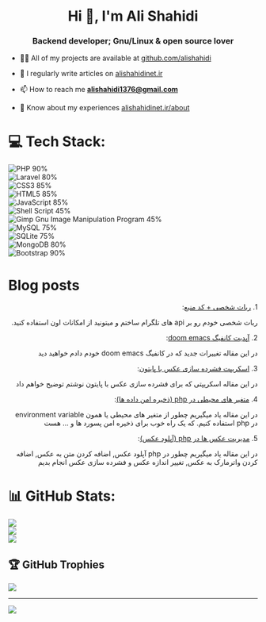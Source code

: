 <h1 align="center">Hi 👋, I'm Ali Shahidi</h1>
<h3 align="center">Backend developer; Gnu/Linux & open source lover</h3>

- 👨‍💻 All of my projects are available at [github.com/alishahidi](github.com/alishahidi)

- 📝 I regularly write articles on [alishahidinet.ir](alishahidinet.ir)

- 📫 How to reach me **alishahidi1376@gmail.com**

- 📄 Know about my experiences [alishahidinet.ir/about](alishahidinet.ir/about)

# 💻 Tech Stack:
![PHP](https://img.shields.io/badge/php-%23777BB4.svg?style=flat&logo=php&logoColor=white) 90% </br>
![Laravel](https://img.shields.io/badge/laravel-%23FF2D20.svg?style=flat&logo=laravel&logoColor=white) 80% </br>
![CSS3](https://img.shields.io/badge/css3-%231572B6.svg?style=flat&logo=css3&logoColor=white) 85% </br>
![HTML5](https://img.shields.io/badge/html5-%23E34F26.svg?style=flat&logo=html5&logoColor=white) 85% </br>
![JavaScript](https://img.shields.io/badge/javascript-%23323330.svg?style=flat&logo=javascript&logoColor=%23F7DF1E) 85% </br>
![Shell Script](https://img.shields.io/badge/shell_script-%23121011.svg?style=flat&logo=gnu-bash&logoColor=white) 45% </br>
![Gimp Gnu Image Manipulation Program](https://img.shields.io/badge/Gimp-657D8B?style=flat&logo=gimp&logoColor=FFFFFF) 45% </br>
![MySQL](https://img.shields.io/badge/mysql-%2300f.svg?style=flat&logo=mysql&logoColor=white) 75% </br>
![SQLite](https://img.shields.io/badge/sqlite-%2307405e.svg?style=flat&logo=sqlite&logoColor=white) 75% </br>
![MongoDB](https://img.shields.io/badge/MongoDB-%234ea94b.svg?style=flat&logo=mongodb&logoColor=white) 80% </br>
![Bootstrap](https://img.shields.io/badge/bootstrap-%23563D7C.svg?style=flat&logo=bootstrap&logoColor=white) 90% </br>


# Blog posts
<!-- BLOG-POST-LIST:START --><div dir='rtl' style='text-align: right;'>1. <a href='https://alishahidinet.ir/article/16/ربات شخصی + کد منبع'>ربات شخصی + کد منبع</a>:<br><p>ربات شخصی خودم رو بر api های تلگرام ساختم و میتونید از امکانات اون استفاده کنید.</p></div><div dir='rtl' style='text-align: right;'>2. <a href='https://alishahidinet.ir/article/15/آپدیت کانفیگ doom emacs'>آپدیت کانفیگ doom emacs</a>:<br><p>در این مقاله تغییرات جدید که در کانفیگ doom emacs خودم دادم خواهید دید</p></div><div dir='rtl' style='text-align: right;'>3. <a href='https://alishahidinet.ir/article/13/اسکریپت فشرده سازی عکس با پایتون'>اسکریپت فشرده سازی عکس با پایتون</a>:<br><p>در این مقاله اسکریپتی که برای فشرده سازی عکس با پایتون نوشتم توضیح خواهم داد</p></div><div dir='rtl' style='text-align: right;'>4. <a href='https://alishahidinet.ir/article/12/متغیر های محیطی در php (ذخیره امن داده ها)'>متغیر های محیطی در php &lpar;ذخیره امن داده ها&rpar;</a>:<br><p>در این مقاله یاد میگیریم چطور از متغیر های محیطی یا همون environment variable در php استفاده کنیم. که یک راه خوب برای ذخیره امن پسورد ها و ... هست</p></div><div dir='rtl' style='text-align: right;'>5. <a href='https://alishahidinet.ir/article/11/مدیریت عکس ها در php (آپلود عکس)'>مدیریت عکس ها در php &lpar;آپلود عکس&rpar;</a>:<br><p>در این مقاله یاد میگیریم چطور در php آپلود عکس, اضافه کردن متن به عکس, اضافه کردن واترمارک به عکس, تغییر اندازه عکس و فشرده سازی عکس انجام بدیم</p></div><!-- BLOG-POST-LIST:END -->

# 📊 GitHub Stats:
![](https://github-readme-stats.vercel.app/api?username=alishahidi&theme=dracula&hide_border=false&include_all_commits=true&count_private=true)<br/>
![](https://github-readme-streak-stats.herokuapp.com/?user=alishahidi&theme=dracula&hide_border=false)<br/>
![](https://github-readme-stats.vercel.app/api/top-langs/?username=alishahidi&theme=dracula&hide_border=false&include_all_commits=true&count_private=true&layout=compact)

## 🏆 GitHub Trophies
![](https://github-profile-trophy.vercel.app/?username=alishahidi&theme=dracula&no-frame=false&no-bg=false&margin-w=4)

---
[![](https://visitcount.itsvg.in/api?id=alishahidi&icon=0&color=0)](https://visitcount.itsvg.in)

<!-- Proudly created with GPRM ( https://gprm.itsvg.in ) -->
